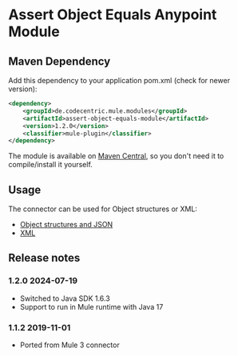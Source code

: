 # Assert Object Equals Anypoint Module


## Maven Dependency

Add this dependency to your application pom.xml (check for newer version):

```xml
<dependency>
    <groupId>de.codecentric.mule.modules</groupId>
    <artifactId>assert-object-equals-module</artifactId>
    <version>1.2.0</version>
    <classifier>mule-plugin</classifier>
</dependency>
```

The module is available on [Maven Central](https://mvnrepository.com/), so you don't need it to compile/install it yourself.

## Usage

The connector can be used for Object structures or XML:

* [Object structures and JSON](../docs/compare-objects.md)
* [XML](../docs/compare-xml.md)

## Release notes

### 1.2.0 2024-07-19

- Switched to Java SDK 1.6.3
- Support to run in Mule runtime with Java 17

### 1.1.2 2019-11-01

- Ported from Mule 3 connector
